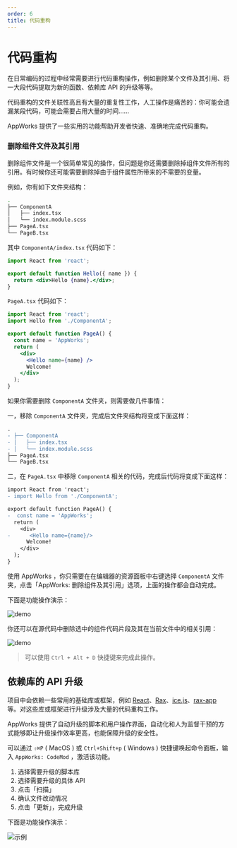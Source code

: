 ```yaml
---
order: 6
title: 代码重构
---
```


# 代码重构

在日常编码的过程中经常需要进行代码重构操作，例如删除某个文件及其引用、将一大段代码提取为新的函数、依赖库 API 的升级等等。

代码重构的文件关联性高且有大量的重复性工作，人工操作是痛苦的：你可能会遗漏某段代码，可能会需要占用大量的时间……

AppWorks 提供了一些实用的功能帮助开发者快速、准确地完成代码重构。

### 删除组件文件及其引用

删除组件文件是一个很简单常见的操作，但问题是你还需要删除掉组件文件所有的引用。有时候你还可能需要删除掉由于组件属性所带来的不需要的变量。

例如，你有如下文件夹结构：

```bash
.
├── ComponentA
│   ├── index.tsx
│   └── index.module.scss
├── PageA.tsx
└── PageB.tsx
```

其中 `ComponentA/index.tsx` 代码如下：

```jsx
import React from 'react';

export default function Hello({ name }) {
  return <div>Hello {name}.</div>;
}
```

`PageA.tsx` 代码如下：

```jsx
import React from 'react';
import Hello from './ComponentA';

export default function PageA() {
  const name = 'AppWorks';
  return (
    <div>
      <Hello name={name} />
      Welcome!
    </div>
  );
}
```

如果你需要删除 `ComponentA` 文件夹，则需要做几件事情：

一，移除 `ComponentA` 文件夹，完成后文件夹结构将变成下面这样：

```diff
.
- ├── ComponentA
- │   ├── index.tsx
- │   └── index.module.scss
├── PageA.tsx
└── PageB.tsx
```

二，在 `PageA.tsx` 中移除 `ComponentA` 相关的代码，完成后代码将变成下面这样：

```diff
import React from 'react';
- import Hello from './ComponentA';

export default function PageA() {
-  const name = 'AppWorks';
  return (
    <div>
-      <Hello name={name}/>
      Welcome!
    </div>
  );
}
```

使用 AppWorks ，你只需要在在编辑器的资源面板中右键选择 `ComponentA` 文件夹，点击「AppWorks: 删除组件及其引用」选项，上面的操作都会自动完成。

下面是功能操作演示：

![demo](https://img.alicdn.com/imgextra/i3/O1CN01y9OwfE2A20EgTpwgp_!!6000000008144-1-tps-2048-1536.gif)

你还可以在源代码中删除选中的组件代码片段及其在当前文件中的相关引用：

![demo](https://img.alicdn.com/imgextra/i2/O1CN01EaBkxu1mHzHWbjMss_!!6000000004930-1-tps-2048-1536.gif)

> 可以使用 `Ctrl + Alt + D` 快捷键来完成此操作。

## 依赖库的 API 升级

项目中会依赖一些常用的基础库或框架，例如 [React](http://github.com/facebook/react)、[Rax](http://github.com/alibaba/rax)、[ice.js](http://github.com/alibaba/ice)、[rax-app](https://github.com/raxjs/rax-app) 等。对这些库或框架进行升级涉及大量的代码重构工作。

AppWorks 提供了自动升级的脚本和用户操作界面，自动化和人为监督干预的方式能够即让升级操作效率更高，也能保障升级的安全性。

可以通过 `⇧⌘P` ( MacOS ) 或 `Ctrl+Shift+p` ( Windows ) 快捷键唤起命令面板，输入 `AppWorks: CodeMod` ，激活该功能。

1. 选择需要升级的脚本库
2. 选择需要升级的具体 API
3. 点击「扫描」
4. 确认文件改动情况
5. 点击「更新」，完成升级

下面是功能操作演示：

![示例](https://img.alicdn.com/imgextra/i2/O1CN010cWCws22u21x1KNkv_!!6000000007179-1-tps-1446-906.gif)
